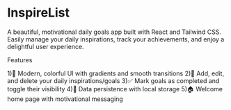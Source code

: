 ﻿# InspireList

A beautiful, motivational daily goals app built with React and Tailwind CSS. Easily manage your daily inspirations, track your achievements, and enjoy a delightful user experience.

Features

1)🌈 Modern, colorful UI with gradients and smooth transitions
2)📝 Add, edit, and delete your daily inspirations/goals
3)✅ Mark goals as completed and toggle their visibility
4)💾 Data persistence with local storage
5)🏠 Welcome home page with motivational messaging
